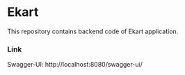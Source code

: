 # Ekart
This repository contains backend code of Ekart application.

### Link
Swagger-UI: http://localhost:8080/swagger-ui/
